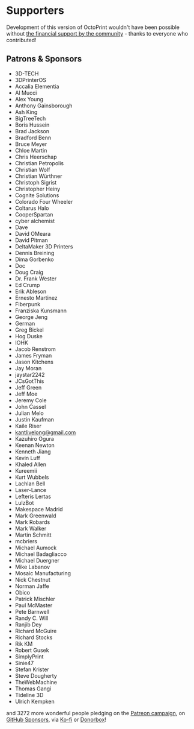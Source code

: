 # Supporters

Development of this version of OctoPrint wouldn't have been possible without
[the financial support by the community](https://support.octoprint.org) -
thanks to everyone who contributed!

## Patrons & Sponsors

  * 3D-TECH
  * 3DPrinterOS
  * Accalia Elementia
  * Al Mucci
  * Alex Young
  * Anthony Gainsborough
  * Ash King
  * BigTreeTech
  * Boris Hussein
  * Brad Jackson
  * Bradford Benn
  * Bruce Meyer
  * Chloe Martin
  * Chris Heerschap
  * Christian Petropolis
  * Christian Wolf
  * Christian Würthner
  * Christoph Sigrist
  * Christopher Heiny
  * Cognite Solutions
  * Colorado Four Wheeler
  * Coltarus Halo
  * CooperSpartan
  * cyber alchemist
  * Dave
  * David OMeara
  * David Pitman
  * DeltaMaker 3D Printers
  * Dennis Breining
  * Dima Gorbenko
  * Doc
  * Doug Craig
  * Dr. Frank Wester
  * Ed Crump
  * Erik Ableson
  * Ernesto Martinez
  * Fiberpunk
  * Franziska Kunsmann
  * George Jeng
  * German
  * Greg Bickel
  * Hog Duske
  * IOHK
  * Jacob Renstrom
  * James Fryman
  * Jason Kitchens
  * Jay Moran
  * jaystar2242
  * JCsGotThis
  * Jeff Green
  * Jeff Moe
  * Jeremy Cole
  * John Cassel
  * Julian Melo
  * Justin Kaufman
  * Kaile Riser
  * kantlivelong@gmail.com
  * Kazuhiro Ogura
  * Keenan Newton
  * Kenneth Jiang
  * Kevin Luff
  * Khaled Allen
  * Kureemii
  * Kurt Wubbels
  * Lachlan Bell
  * Laser-Lance
  * Lefteris Lertas
  * LulzBot
  * Makespace Madrid
  * Mark Greenwald
  * Mark Robards
  * Mark Walker
  * Martin Schmitt
  * mcbriers
  * Michael Aumock
  * Michael Badagliacco
  * Michael Duergner
  * Mike Labanov
  * Mosaic Manufacturing
  * Nick Chestnut
  * Norman Jaffe
  * Obico
  * Patrick Mischler
  * Paul McMaster
  * Pete Barnwell
  * Randy C. Will
  * Ranjib Dey
  * Richard McGuire
  * Richard Stocks
  * Rik KM
  * Robert Gusek
  * SimplyPrint
  * Sinie47
  * Stefan Krister
  * Steve Dougherty
  * TheWebMachine
  * Thomas Gangi
  * Tideline 3D
  * Ulrich Kempken

and 3272 more wonderful people pledging on the [Patreon campaign](https://patreon.com/foosel), on [GitHub Sponsors](https://github.com/users/foosel/sponsorship), via [Ko-fi](https://ko-fi.com/octoprint) or [Donorbox](https://donorbox.org/support-octoprint?recurring=true)!
